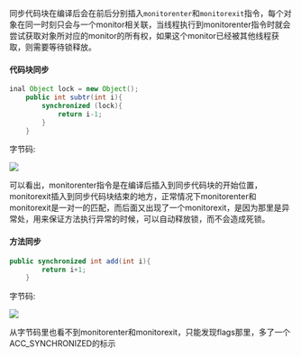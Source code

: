 同步代码块在编译后会在前后分别插入`monitorenter`和`monitorexit`指令，每个对象在同一时刻只会与一个monitor相关联，当线程执行到monitorenter指令时就会尝试获取对象所对应的monitor的所有权，如果这个monitor已经被其他线程获取，则需要等待锁释放。



#### 代码块同步

```java
inal Object lock = new Object();
    public int subtr(int i){
        synchronized (lock){
            return i-1;
        }
    }
```

字节码:

![](https://youpaiyun.zongqilive.cn/image/20200711170008.png)



可以看出，monitorenter指令是在编译后插入到同步代码块的开始位置，monitorexit插入到同步代码块结束的地方，正常情况下monitorenter和monitorexit是一对一的匹配，而后面又出现了一个monitorexit，是因为那里是异常处，用来保证方法执行异常的时候，可以自动释放锁，而不会造成死锁。



#### 方法同步

```java
public synchronized int add(int i){
        return i+1;
    }
```

字节码:

![](https://youpaiyun.zongqilive.cn/image/20200711170157.png)

从字节码里也看不到monitorenter和monitorexit，只能发现flags那里，多了一个ACC_SYNCHRONIZED的标示

